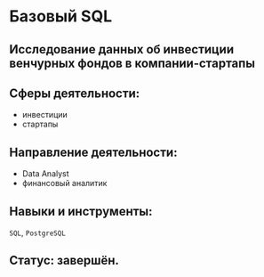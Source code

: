 # Базовый SQL
## Исследование данных об инвестиции венчурных фондов в компании-стартапы
## Сферы деятельности:
- инвестиции
- стартапы
## Направление деятельности:
- Data Analyst
- финансовый аналитик
## Навыки и инструменты:
`SQL`, `PostgreSQL`
## Статус: завершён.